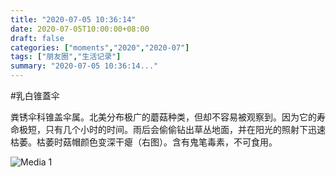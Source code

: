 ```yaml
---
title: "2020-07-05 10:36:14"
date: 2020-07-05T10:00:00+08:00
draft: false
categories: ["moments","2020","2020-07"]
tags: ["朋友圈","生活记录"]
summary: "2020-07-05 10:36:14..."
---
```


#乳白锥蓋伞

粪锈伞科锥盖伞属。北美分布极广的蘑菇种类，但却不容易被观察到。因为它的寿命极短，只有几个小时的时间。雨后会偷偷钻出草丛地面，并在阳光的照射下迅速枯萎。枯萎时菇帽颜色变深干瘪（右图）。含有鬼笔毒素，不可食用。

![Media 1](/Moments/photos/2020-07-05/202007051036140.jpg)

